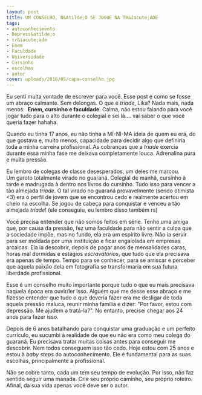 ```yaml
---
layout: post
title: UM CONSELHO, N&Atilde;O SE JOGUE NA TR&Iacute;ADE
tags:
- autoconhecimento
- Depress&atilde;o
- tr&iacute;ade
- Enem
- Faculdade
- Universidade
- Cursinho
- escolhas
- autor
cover: uploads/2016/05/capa-conselho.jpg
---
```


Eu senti muita vontade de escrever para voc&ecirc;. Esse post &eacute; como se fosse um abra&ccedil;o calmante. Sem delongas. O que &eacute;&nbsp;<em>tr&iacute;ade</em>, Lika? Nada mais, nada menos:<em>&nbsp;</em>&nbsp;<strong>Enem, cursinho e faculdade</strong>.&nbsp;Calma, n&atilde;o estou falando para voc&ecirc; jogar tudo para o alto durante o colegial e sei l&aacute;.... vai saber o que voc&ecirc; queria fazer hahaha.

Quando eu tinha 17 anos, eu n&atilde;o tinha a M&Iacute;-NI-MA ideia de quem eu era, do que gostava e, muito menos, capacidade para decidir algo que definiria toda a minha carreira profissional.&nbsp;As cobran&ccedil;as que a <em>tr&iacute;ade</em> exercia durante essa minha fase me deixava completamente louca.&nbsp;Adrenalina pura e muita press&atilde;o.

Eu lembro de&nbsp;colegas de classe&nbsp;desesperados, um deles me marcou. Um&nbsp;garoto totalmente&nbsp;virado no guaran&aacute;. Colegial de manh&atilde;, cursinho &agrave; tarde e madrugada &agrave; dentro nos livros do cursinho. Tudo isso para&nbsp;vencer&nbsp;a t&atilde;o almejada <em>tr&iacute;ade</em>.&nbsp;O tal virado no&nbsp;guaran&aacute; provavelmente (sendo otimista <3) era o perfil de jovem que se encontrou cedo e realmente acertou em cheio na escolha. Se jogou de cabe&ccedil;a para conquistar e venceu a t&atilde;o almejada&nbsp;<em>tr&iacute;ade</em>! (ele conseguiu, eu lembro&nbsp;disso tamb&eacute;m rs)

Voc&ecirc; precisa entender que n&atilde;o somos feitos em s&eacute;rie. Tenho uma amiga que, por causa da press&atilde;o, fez uma faculdade para n&atilde;o sentir a culpa que a&nbsp;sociedade imp&otilde;e, mas no fundo, ela era um esp&iacute;rito livre. N&atilde;o ia servir para ser moldada por uma institui&ccedil;&atilde;o e ficar engaiolada em empresas arcaicas. Ela ia descobrir, depois de pagar anos de mensalidades caras, horas mal dormidas e est&aacute;gios <em>escravat&oacute;rios</em>, que tudo que ela precisava era apenas de tempo. Tempo para se conhecer, para se arriscar e perceber que aquela paix&atilde;o dela em fotografia se transformaria em sua futura liberdade&nbsp;profissional.

Esse &eacute; um conselho muito importante porque tudo o que eu mais precisava naquela &eacute;poca era ouvir/ler isso. Algu&eacute;m que me desse esse abra&ccedil;o e me fizesse entender que tudo o que deveria fazer era me desligar de toda aquela press&atilde;o maluca, reunir minha fam&iacute;lia e dizer: "Por favor, estou com depress&atilde;o. Me ajudem a trat&aacute;-la?".&nbsp;No entanto, precisei&nbsp;chegar aos 24 anos&nbsp;para fazer isso.

Depois de 6 anos batalhando para conquistar&nbsp;uma gradua&ccedil;&atilde;o e um perfeito curr&iacute;culo, eu&nbsp;sucumbi &agrave; realidade de que eu n&atilde;o era como meu colega do guaran&aacute;. Eu precisava tratar muitas coisas antes para conseguir me descobrir. Nem todos conseguem isso t&atilde;o cedo. Hoje estou com 25 anos e estou &agrave;&nbsp;<em>baby steps&nbsp;</em>do autoconhecimento. Ele &eacute; fundamental para as suas escolhas, principalmente a profissional.

N&atilde;o se cobre tanto, cada um tem seu tempo de evolu&ccedil;&atilde;o. Por isso, n&atilde;o faz sentido seguir uma manada. Crie&nbsp;seu pr&oacute;prio caminho, seu pr&oacute;prio roteiro. Afinal, da sua vida apenas voc&ecirc; deve ser&nbsp;o autor.

